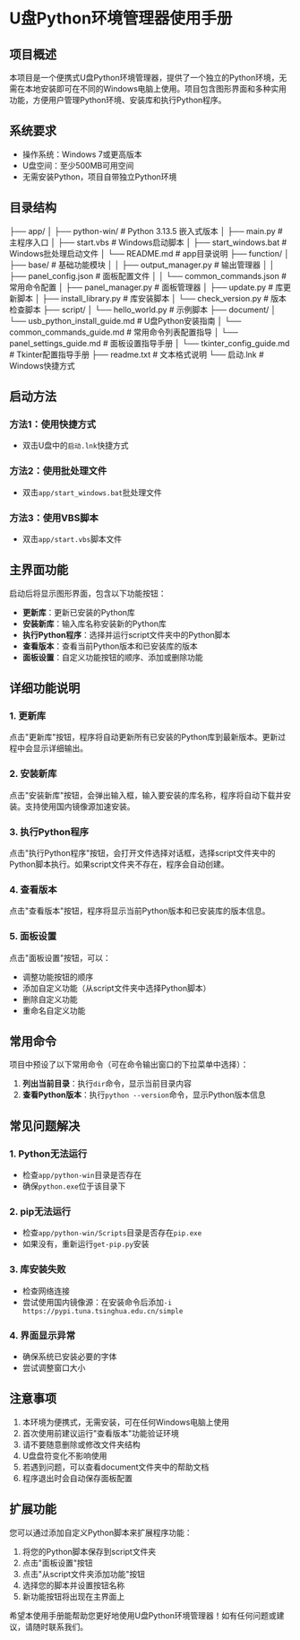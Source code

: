 # U盘Python环境管理器使用手册

## 项目概述
本项目是一个便携式U盘Python环境管理器，提供了一个独立的Python环境，无需在本地安装即可在不同的Windows电脑上使用。项目包含图形界面和多种实用功能，方便用户管理Python环境、安装库和执行Python程序。

## 系统要求
- 操作系统：Windows 7或更高版本
- U盘空间：至少500MB可用空间
- 无需安装Python，项目自带独立Python环境

## 目录结构
├── app/
│   ├── python-win/         # Python 3.13.5 嵌入式版本
│   ├── main.py             # 主程序入口
│   ├── start.vbs           # Windows启动脚本
│   ├── start_windows.bat   # Windows批处理启动文件
│   └── README.md           # app目录说明
├── function/
│   ├── base/               # 基础功能模块
│   │   ├── output_manager.py  # 输出管理器
│   │   ├── panel_config.json  # 面板配置文件
│   │   └── common_commands.json  # 常用命令配置
│   ├── panel_manager.py    # 面板管理器
│   ├── update.py           # 库更新脚本
│   ├── install_library.py  # 库安装脚本
│   └── check_version.py    # 版本检查脚本
├── script/
│   └── hello_world.py      # 示例脚本
├── document/
│   └── usb_python_install_guide.md  # U盘Python安装指南
│   └── common_commands_guide.md  # 常用命令列表配置指导
│   └── panel_settings_guide.md  # 面板设置指导手册
│   └── tkinter_config_guide.md  # Tkinter配置指导手册
├── readme.txt              # 文本格式说明
└── 启动.lnk                # Windows快捷方式

## 启动方法
### 方法1：使用快捷方式
- 双击U盘中的`启动.lnk`快捷方式

### 方法2：使用批处理文件
- 双击`app/start_windows.bat`批处理文件

### 方法3：使用VBS脚本
- 双击`app/start.vbs`脚本文件

## 主界面功能
启动后将显示图形界面，包含以下功能按钮：
- **更新库**：更新已安装的Python库
- **安装新库**：输入库名称安装新的Python库
- **执行Python程序**：选择并运行script文件夹中的Python脚本
- **查看版本**：查看当前Python版本和已安装库的版本
- **面板设置**：自定义功能按钮的顺序、添加或删除功能

## 详细功能说明
### 1. 更新库
点击"更新库"按钮，程序将自动更新所有已安装的Python库到最新版本。更新过程中会显示详细输出。

### 2. 安装新库
点击"安装新库"按钮，会弹出输入框，输入要安装的库名称，程序将自动下载并安装。支持使用国内镜像源加速安装。

### 3. 执行Python程序
点击"执行Python程序"按钮，会打开文件选择对话框，选择script文件夹中的Python脚本执行。如果script文件夹不存在，程序会自动创建。

### 4. 查看版本
点击"查看版本"按钮，程序将显示当前Python版本和已安装库的版本信息。

### 5. 面板设置
点击"面板设置"按钮，可以：
- 调整功能按钮的顺序
- 添加自定义功能（从script文件夹中选择Python脚本）
- 删除自定义功能
- 重命名自定义功能

## 常用命令
项目中预设了以下常用命令（可在命令输出窗口的下拉菜单中选择）：
1. **列出当前目录**：执行`dir`命令，显示当前目录内容
2. **查看Python版本**：执行`python --version`命令，显示Python版本信息

## 常见问题解决
### 1. Python无法运行
- 检查`app/python-win`目录是否存在
- 确保`python.exe`位于该目录下

### 2. pip无法运行
- 检查`app/python-win/Scripts`目录是否存在`pip.exe`
- 如果没有，重新运行`get-pip.py`安装

### 3. 库安装失败
- 检查网络连接
- 尝试使用国内镜像源：在安装命令后添加`-i https://pypi.tuna.tsinghua.edu.cn/simple`

### 4. 界面显示异常
- 确保系统已安装必要的字体
- 尝试调整窗口大小

## 注意事项
1. 本环境为便携式，无需安装，可在任何Windows电脑上使用
2. 首次使用前建议运行"查看版本"功能验证环境
3. 请不要随意删除或修改文件夹结构
4. U盘盘符变化不影响使用
5. 若遇到问题，可以查看document文件夹中的帮助文档
6. 程序退出时会自动保存面板配置

## 扩展功能
您可以通过添加自定义Python脚本来扩展程序功能：
1. 将您的Python脚本保存到script文件夹
2. 点击"面板设置"按钮
3. 点击"从script文件夹添加功能"按钮
4. 选择您的脚本并设置按钮名称
5. 新功能按钮将出现在主界面上

希望本使用手册能帮助您更好地使用U盘Python环境管理器！如有任何问题或建议，请随时联系我们。
